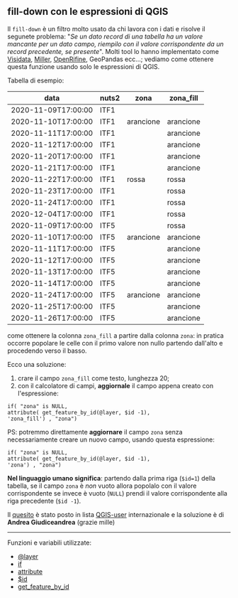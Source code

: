 ## fill-down con le espressioni di QGIS

Il `fill-down` è un filtro molto usato da chi lavora con i dati e risolve il segunete problema: "_Se un dato record di una tabella ha un valore mancante per un dato campo, riempilo con il valore corrispondente da un record precedente, se presente_". Molti tool lo hanno implementato come [Visidata](https://www.visidata.org/docs/v2.0/man/), [Miller](https://johnkerl.org/miller-releases/miller-5.10.0/docs/_build/html/manpage.html), [OpenRifine](https://kb.refinepro.com/2012/03/fill-down-right-and-secure-way.html?m=1), GeoPandas ecc...; vediamo come ottenere questa funzione usando solo le espressioni di QGIS.

Tabella di esempio:

data|nuts2|zona|zona_fill
----|-----|----|--------
2020-11-09T17:00:00|ITF1||
2020-11-10T17:00:00|ITF1|arancione|arancione
2020-11-11T17:00:00|ITF1||arancione
2020-11-12T17:00:00|ITF1||arancione
2020-11-20T17:00:00|ITF1||arancione
2020-11-21T17:00:00|ITF1||arancione
2020-11-22T17:00:00|ITF1|rossa|rossa
2020-11-23T17:00:00|ITF1||rossa
2020-11-24T17:00:00|ITF1||rossa
2020-12-04T17:00:00|ITF1||rossa
2020-11-09T17:00:00|ITF5||rossa
2020-11-10T17:00:00|ITF5|arancione|arancione
2020-11-11T17:00:00|ITF5||arancione
2020-11-12T17:00:00|ITF5||arancione
2020-11-13T17:00:00|ITF5||arancione
2020-11-14T17:00:00|ITF5||arancione
2020-11-24T17:00:00|ITF5|arancione|arancione
2020-11-25T17:00:00|ITF5||arancione
2020-11-26T17:00:00|ITF5||arancione

come ottenere la colonna `zona_fill` a partire dalla colonna `zona`: in pratica occorre popolare le celle con il primo valore non nullo partendo dall'alto e procedendo verso il basso.

Ecco una soluzione:

1. crare il campo `zona_fill` come testo, lunghezza 20;
2. con il calcolatore di campi, **aggiornale** il campo appena creato con l'espressione:

```
if( "zona" is NULL,
attribute( get_feature_by_id(@layer, $id -1),
'zona_fill') , "zona")
```

PS: potremmo direttamente **aggiornare** il campo `zona` senza necessariamente creare un nuovo campo, usando questa espressione:

```
if( "zona" is NULL,
attribute( get_feature_by_id(@layer, $id -1),
'zona') , "zona")
```

**Nel linguaggio umano significa**: partendo dalla prima riga (`$id=1`) della tabella, se il campo `zona` è _non_ vuoto allora popolalo con il valore corrispondente se invece è vuoto (`NULL`) prendi il valore corrispondente alla riga precedente (`$id -1`).

Il [quesito](http://osgeo-org.1560.x6.nabble.com/Fill-down-with-QGIS-expressions-td5483747.html) è stato posto in lista [QGIS-user](http://osgeo-org.1560.x6.nabble.com/QGIS-User-f4125267.html) internazionale e la soluzione è di **Andrea Giudiceandrea** (grazie mille)

---

Funzioni e variabili utilizzate:

* [@layer](../gr_funzioni/variabili/layer.md)
* [if](../gr_funzioni/condizioni/condizioni_unico.md#if)
* [attribute](../gr_funzioni/record_e_attributi/record_e_attributi_unico.md#attribute)
* [\$id](../gr_funzioni/array/array_unico.md#id)
* [get_feature_by_id](../gr_funzioni/record_e_attributi/record_e_attributi_unico.md#get_feature_by_id)
